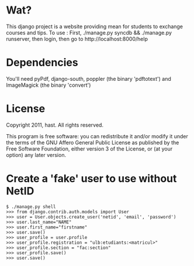 Wat?
====

This django project is a website providing mean for students to exchange courses and tips.
To use : First, ./manage.py syncdb && ./manage.py runserver, then login, then go to http://localhost:8000/help

Dependencies
============

You'll need pyPdf, django-south, poppler (the binary 'pdftotext') and ImageMagick (the binary 'convert')

License
=======

Copyright 2011, hast. All rights reserved.

This program is free software: you can redistribute it and/or modify
it under the terms of the GNU Affero General Public License as
published by the Free Software Foundation, either version 3 of the
License, or (at your option) any later version.

Create a 'fake' user to use without NetID
=========================================
    $ ./manage.py shell
    >>> from django.contrib.auth.models import User
    >>> user = User.objects.create_user('netid', 'email', 'password')
    >>> user.last_name="NAME"
    >>> user.first_name="firstname"
    >>> user.save()
    >>> user_profile = user.profile
    >>> user_profile.registration = "ulb:etudiants:<matricul>"
    >>> user_profile.section = "fac:section"
    >>> user_profile.save()
    >>> user.save()
